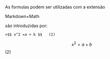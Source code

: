 As formulas podem ser utilizadas com a extensão 

Markdown+Math

são introduzidas por: 


    >$$ x^2 =a + b $$   (2)


 $$ x^2 =a + b $$   (2)